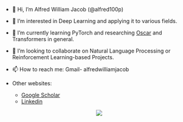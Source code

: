 - 👋 Hi, I’m Alfred William Jacob (@alfred100p)
- 👀 I’m interested in Deep Learning and applying it to various fields.
- 🌱 I’m currently learning PyTorch and researching <a href="https://github.com/microsoft/Oscar">Oscar</a> and Transformers in general.
- 💞️ I’m looking to collaborate on Natural Language Processing or Reinforcement Learning-based Projects.
- 📫 How to reach me: Gmail- alfredwilliamjacob
 
- Other websites: <ul>
  <li><a href="https://scholar.google.com/citations?user=fr9TNLcAAAAJ">Google Scholar</a></li>
  <li><a href="https://in.linkedin.com/in/alfred-william-jacob-84b20a16b">Linkedin</a></li>
  </ul>

<p align="center">
<img src="https://github-readme-stats.vercel.app/api?username=alfred100p&count_private=true&show_icons=true&theme=tokyonight&hide_border=true">
</p>
